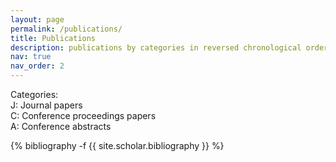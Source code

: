 ```yaml
---
layout: page
permalink: /publications/
title: Publications
description: publications by categories in reversed chronological order. 
nav: true
nav_order: 2
---
```

<!-- _pages/publications.md -->
Categories: <br>
J: Journal papers <br>
C: Conference proceedings papers <br>
A: Conference abstracts <br>
<div class="publications">

{% bibliography -f {{ site.scholar.bibliography }} %}

</div>
